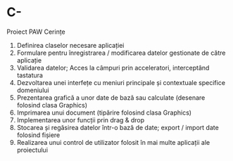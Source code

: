 # C-
Proiect PAW
Cerințe
1. Definirea claselor necesare aplicației
2. Formulare pentru înregistrarea / modificarea datelor gestionate de către aplicație
3. Validarea datelor; Acces la câmpuri prin acceleratori, interceptând tastatura
4. Dezvoltarea unei interfețe cu meniuri principale și contextuale specifice domeniului
5. Prezentarea grafică a unor date de bază sau calculate (desenare folosind clasa Graphics)
6. Imprimarea unui document (tipărire folosind clasa Graphics)
7. Implementarea unor funcții prin drag & drop
8. Stocarea și regăsirea datelor într-o bază de date; export / import date folosind fișiere
9. Realizarea unui control de utilizator folosit în mai multe aplicații ale proiectului
